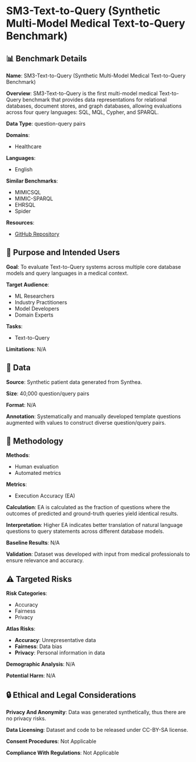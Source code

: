 # SM3-Text-to-Query (Synthetic Multi-Model Medical Text-to-Query Benchmark)

## 📊 Benchmark Details

**Name**: SM3-Text-to-Query (Synthetic Multi-Model Medical Text-to-Query Benchmark)

**Overview**: SM3-Text-to-Query is the first multi-model medical Text-to-Query benchmark that provides data representations for relational databases, document stores, and graph databases, allowing evaluations across four query languages: SQL, MQL, Cypher, and SPARQL.

**Data Type**: question-query pairs

**Domains**:
- Healthcare

**Languages**:
- English

**Similar Benchmarks**:
- MIMICSQL
- MIMIC-SPARQL
- EHRSQL
- Spider

**Resources**:
- [GitHub Repository](https://github.com/jf87/SM3-Text-to-Query)

## 🎯 Purpose and Intended Users

**Goal**: To evaluate Text-to-Query systems across multiple core database models and query languages in a medical context.

**Target Audience**:
- ML Researchers
- Industry Practitioners
- Model Developers
- Domain Experts

**Tasks**:
- Text-to-Query

**Limitations**: N/A

## 💾 Data

**Source**: Synthetic patient data generated from Synthea.

**Size**: 40,000 question/query pairs

**Format**: N/A

**Annotation**: Systematically and manually developed template questions augmented with values to construct diverse question/query pairs.

## 🔬 Methodology

**Methods**:
- Human evaluation
- Automated metrics

**Metrics**:
- Execution Accuracy (EA)

**Calculation**: EA is calculated as the fraction of questions where the outcomes of predicted and ground-truth queries yield identical results.

**Interpretation**: Higher EA indicates better translation of natural language questions to query statements across different database models.

**Baseline Results**: N/A

**Validation**: Dataset was developed with input from medical professionals to ensure relevance and accuracy.

## ⚠️ Targeted Risks

**Risk Categories**:
- Accuracy
- Fairness
- Privacy

**Atlas Risks**:
- **Accuracy**: Unrepresentative data
- **Fairness**: Data bias
- **Privacy**: Personal information in data

**Demographic Analysis**: N/A

**Potential Harm**: N/A

## 🔒 Ethical and Legal Considerations

**Privacy And Anonymity**: Data was generated synthetically, thus there are no privacy risks.

**Data Licensing**: Dataset and code to be released under CC-BY-SA license.

**Consent Procedures**: Not Applicable

**Compliance With Regulations**: Not Applicable
